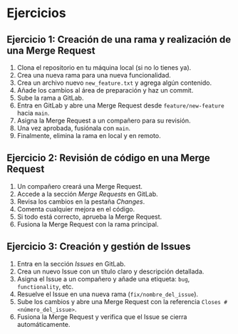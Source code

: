 # Ejercicios

## Ejercicio 1: Creación de una rama y realización de una Merge Request

1. Clona el repositorio en tu máquina local (si no lo tienes ya).
2. Crea una nueva rama para una nueva funcionalidad.
3. Crea un archivo nuevo `new_feature.txt` y agrega algún contenido.
4. Añade los cambios al área de preparación y haz un commit.
5. Sube la rama a GitLab.
6. Entra en GitLab y abre una Merge Request desde `feature/new-feature` hacia `main`.
7. Asigna la Merge Request a un compañero para su revisión.
8. Una vez aprobada, fusiónala con `main`.
9. Finalmente, elimina la rama en local y en remoto.

## Ejercicio 2: Revisión de código en una Merge Request

1. Un compañero creará una Merge Request.
2. Accede a la sección *Merge Requests* en GitLab.
3. Revisa los cambios en la pestaña *Changes*.
4. Comenta cualquier mejora en el código.
5. Si todo está correcto, aprueba la Merge Request.
6. Fusiona la Merge Request con la rama principal.

## Ejercicio 3: Creación y gestión de Issues

1. Entra en la sección *Issues* en GitLab.
2. Crea un nuevo Issue con un título claro y descripción detallada.
3. Asigna el Issue a un compañero y añade una etiqueta: `bug`, `functionality`, etc.
4. Resuelve el Issue en una nueva rama (`fix/nombre_del_issue`).
5. Sube los cambios y abre una Merge Request con la referencia `Closes #<número_del_issue>`.
6. Fusiona la Merge Request y verifica que el Issue se cierra automáticamente.
